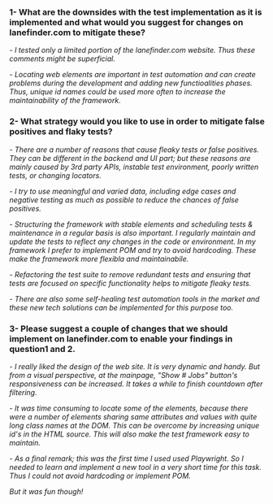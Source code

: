 ### **1- What are the downsides with the test implementation as it is implemented and what would you suggest for changes on lanefinder.com to mitigate these?**

*- I tested only a limited portion of the lanefinder.com website. Thus these comments might be superficial.*

*- Locating web elements are important in test automation and can create problems during the development and adding new functioalities phases. Thus, unique id names could be used more often to increase the maintainability of the framework.* 


### **2- What strategy would you like to use in order to mitigate false positives and flaky tests?** 

*- There are a number of reasons that cause fleaky tests or false positives. They can be different in the backend and UI part; but these reasons are mainly caused by 3rd party APIs, instable test environment, poorly written tests, or changing locators.*

*- I try to use meaningful and varied data, including edge cases and negative testing as much as possible to reduce the chances of false positives.*

*- Structuring the framework with stable elements and scheduling tests & maintenance in a regular basis is also important. I regularly maintain and update the tests to reflect any changes in the code or environment. In my framework I prefer to implement POM and try to avoid hardcoding. These make the framework more flexibla and maintainabile.*

*- Refactoring the test suite to remove redundant tests and ensuring that tests are focused on specific functionality helps to mitigate fleaky tests.* 

*- There are also some self-healing test automation tools in the market and these new tech solutions can be implemented for this purpose too.*

### **3- Please suggest a couple of changes that we should implement on lanefinder.com to enable your findings in question1 and 2.**

*- I really liked the design of the web site. It is very dynamic and handy. But from a visual perspective, at the mainpage, "Show # Jobs" button's responsiveness can be increased. It takes a while to finish countdown after filtering.*

*- It was time consuming to locate some of the elements, because there were a number of elements sharing same attributes and values with quite long class names at the DOM. This can be overcome by increasing unique id's in the HTML source. This will also make the test framework easy to maintain.*

*- As a final remark; this was the first time I used used Playwright. So I needed to learn and implement a new tool in a very short time for this task. Thus I could not avoid hardcoding or implement POM.*

*But it was fun though!*